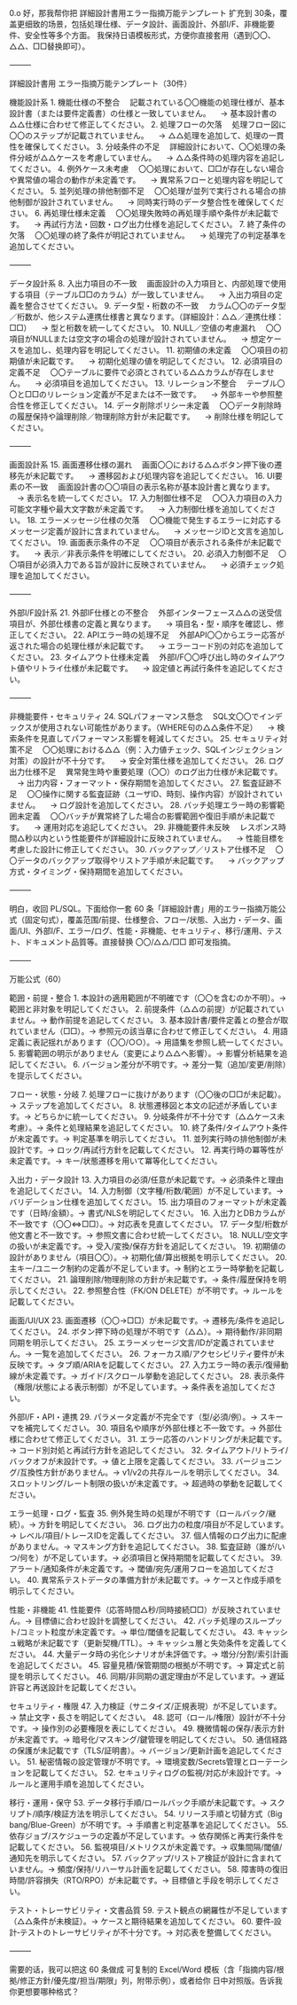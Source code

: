 0.o
好，那我帮你把 詳細設計書用エラー指摘万能テンプレート 扩充到 30条，覆盖更细致的场景，包括処理仕様、データ設計、画面設計、外部I/F、非機能要件、安全性等多个方面。
我保持日语模板形式，方便你直接套用（遇到〇〇、△△、□□替换即可）。

⸻

詳細設計書用 エラー指摘万能テンプレート（30件）

機能設計系
	1.	機能仕様の不整合
　記載されている〇〇機能の処理仕様が、基本設計書（または要件定義書）の仕様と一致していません。
　→ 基本設計書の△△仕様に合わせて修正してください。
	2.	処理フローの欠落
　処理フロー図に〇〇のステップが記載されていません。
　→ △△処理を追加して、処理の一貫性を確保してください。
	3.	分岐条件の不足
　詳細設計において、〇〇処理の条件分岐が△△ケースを考慮していません。
　→ △△条件時の処理内容を追記してください。
	4.	例外ケース未考慮
　〇〇処理において、□□が存在しない場合や異常値の場合の動作が未定義です。
　→ 異常系フローと処理内容を明記してください。
	5.	並列処理の排他制御不足
　〇〇処理が並列で実行される場合の排他制御が設計されていません。
　→ 同時実行時のデータ整合性を確保してください。
	6.	再処理仕様未定義
　〇〇処理失敗時の再処理手順や条件が未記載です。
　→ 再試行方法・回数・ログ出力仕様を追記してください。
	7.	終了条件の欠落
　〇〇処理の終了条件が明記されていません。
　→ 処理完了の判定基準を追加してください。

⸻

データ設計系
	8.	入出力項目の不一致
　画面設計の入力項目と、内部処理で使用する項目（テーブル□□のカラム）が一致していません。
　→ 入出力項目の定義を整合させてください。
	9.	データ型・桁数の不一致
　カラム〇〇のデータ型／桁数が、他システム連携仕様書と異なります。（詳細設計：△△／連携仕様：□□）
　→ 型と桁数を統一してください。
	10.	NULL／空値の考慮漏れ
　〇〇項目がNULLまたは空文字の場合の処理が設計されていません。
　→ 想定ケースを追加し、処理内容を明記してください。
	11.	初期値の未定義
　〇〇項目の初期値が未記載です。
　→ 初期化処理の値を明記してください。
	12.	必須項目の定義不足
　〇〇テーブルに要件で必須とされている△△カラムが存在しません。
　→ 必須項目を追加してください。
	13.	リレーション不整合
　テーブル〇〇と□□のリレーション定義が不足または不一致です。
　→ 外部キーや参照整合性を修正してください。
	14.	データ削除ポリシー未定義
　〇〇データ削除時の履歴保持や論理削除／物理削除方針が未記載です。
　→ 削除仕様を明記してください。

⸻

画面設計系
	15.	画面遷移仕様の漏れ
　画面〇〇における△△ボタン押下後の遷移先が未記載です。
　→ 遷移図および処理内容を追記してください。
	16.	UI要素の不一致
　画面設計書の〇〇項目の表示名称が基本設計書と異なります。
　→ 表示名を統一してください。
	17.	入力制御仕様不足
　〇〇入力項目の入力可能文字種や最大文字数が未定義です。
　→ 入力制御仕様を追加してください。
	18.	エラーメッセージ仕様の欠落
　〇〇機能で発生するエラーに対応するメッセージ定義が設計に含まれていません。
　→ メッセージIDと文言を追加してください。
	19.	画面表示条件の不足
　〇〇項目が表示される条件が未記載です。
　→ 表示／非表示条件を明確にしてください。
	20.	必須入力制御不足
　〇〇項目が必須入力である旨が設計に反映されていません。
　→ 必須チェック処理を追加してください。

⸻

外部I/F設計系
	21.	外部IF仕様との不整合
　外部インターフェース△△の送受信項目が、外部仕様書の定義と異なります。
　→ 項目名・型・順序を確認し、修正してください。
	22.	APIエラー時の処理不足
　外部API〇〇からエラー応答が返された場合の処理仕様が未記載です。
　→ エラーコード別の対応を追加してください。
	23.	タイムアウト仕様未定義
　外部I/F〇〇呼び出し時のタイムアウト値やリトライ仕様が未記載です。
　→ 設定値と再試行条件を追記してください。

⸻

非機能要件・セキュリティ
	24.	SQLパフォーマンス懸念
　SQL文〇〇でインデックスが使用されない可能性があります。（WHERE句の△△条件不足）
　→ 検索条件を見直してパフォーマンス影響を軽減してください。
	25.	セキュリティ対策不足
　〇〇処理における△△（例：入力値チェック、SQLインジェクション対策）の設計が不十分です。
　→ 安全対策仕様を追加してください。
	26.	ログ出力仕様不足
　異常発生時や重要処理（〇〇）のログ出力仕様が未記載です。
　→ 出力内容・フォーマット・保存期間を追加してください。
	27.	監査証跡不足
　〇〇操作に関する監査証跡（ユーザID、時刻、操作内容）が設計されていません。
　→ ログ設計を追加してください。
	28.	バッチ処理エラー時の影響範囲未定義
　〇〇バッチが異常終了した場合の影響範囲や復旧手順が未記載です。
　→ 運用対応を追記してください。
	29.	非機能要件未反映
　レスポンス時間△秒以内という性能要件が詳細設計に反映されていません。
　→ 性能目標を考慮した設計に修正してください。
	30.	バックアップ／リストア仕様不足
　〇〇データのバックアップ取得やリストア手順が未記載です。
　→ バックアップ方式・タイミング・保持期間を追加してください。

⸻

明白，收回 PL/SQL。下面给你一套 60 条「詳細設計書」用的エラー指摘万能公式（固定句式），覆盖范围/前提、仕様整合、フロー/状態、入出力・データ、画面/UI、外部I/F、エラー/ログ、性能・非機能、セキュリティ、移行/運用、テスト、ドキュメント品質等。直接替换 〇〇/△△/□□ 即可发指摘。

⸻

万能公式（60）

範囲・前提・整合
	1.	本設計の適用範囲が不明確です（〇〇を含むのか不明）。→ 範囲と非対象を明記してください。
	2.	前提条件（△△の前提）が記載されていません。→ 動作前提を追記してください。
	3.	基本設計書/要件定義との整合が取れていません（□□）。→ 参照元の該当章に合わせて修正してください。
	4.	用語定義に表記揺れがあります（〇〇/○○）。→ 用語集を参照し統一してください。
	5.	影響範囲の明示がありません（変更により△△へ影響）。→ 影響分析結果を追記してください。
	6.	バージョン差分が不明です。→ 差分一覧（追加/変更/削除）を提示してください。

フロー・状態・分岐
	7.	処理フローに抜けがあります（〇〇後の□□が未記載）。→ ステップを追加してください。
	8.	状態遷移図と本文の記述が矛盾しています。→ どちらかに統一してください。
	9.	分岐条件が不十分です（△△ケース未考慮）。→ 条件と処理結果を追記してください。
	10.	終了条件/タイムアウト条件が未定義です。→ 判定基準を明示してください。
	11.	並列実行時の排他制御が未設計です。→ ロック/再試行方針を記載してください。
	12.	再実行時の冪等性が未定義です。→ キー/状態遷移を用いて冪等化してください。

入出力・データ設計
	13.	入力項目の必須/任意が未記載です。→ 必須条件と理由を追記してください。
	14.	入力制御（文字種/桁数/範囲）が不足しています。→ バリデーション仕様を追加してください。
	15.	出力項目のフォーマットが未定義です（日時/金額）。→ 書式/NLSを明記してください。
	16.	入出力とDBカラムが不一致です（〇〇⇔□□）。→ 対応表を見直してください。
	17.	データ型/桁数が他文書と不一致です。→ 参照文書に合わせ統一してください。
	18.	NULL/空文字の扱いが未定義です。→ 受入/変換/保存方針を追記してください。
	19.	初期値の設計がありません（項目〇〇）。→ 初期化値/算出根拠を明示してください。
	20.	主キー/ユニーク制約の定義が不足しています。→ 制約とエラー時挙動を記載してください。
	21.	論理削除/物理削除の方針が未記載です。→ 条件/履歴保持を明示してください。
	22.	参照整合性（FK/ON DELETE）が不明です。→ ルールを記載してください。

画面/UI/UX
	23.	画面遷移（〇〇→□□）が未記載です。→ 遷移先/条件を追記してください。
	24.	ボタン押下時の処理が不明です（△△）。→ 期待動作/非同期同期を明示してください。
	25.	エラーメッセージ文言/IDが定義されていません。→ 一覧を追加してください。
	26.	フォーカス順/アクセシビリティ要件が未反映です。→ タブ順/ARIAを記載してください。
	27.	入力エラー時の表示/復帰動線が未定義です。→ ガイド/スクロール挙動を追記してください。
	28.	表示条件（権限/状態による表示制御）が不足しています。→ 条件表を追加してください。

外部I/F・API・連携
	29.	パラメータ定義が不完全です（型/必須/例）。→ スキーマを補完してください。
	30.	項目名や順序が外部仕様と不一致です。→ 外部仕様に合わせて修正してください。
	31.	エラー応答のハンドリングが未記載です。→ コード別対処と再試行方針を追記してください。
	32.	タイムアウト/リトライ/バックオフが未設計です。→ 値と上限を定義してください。
	33.	バージョニング/互換性方針がありません。→ v1/v2の共存ルールを明示してください。
	34.	スロットリング/レート制限の扱いが未定義です。→ 超過時の挙動を記載してください。

エラー処理・ログ・監査
	35.	例外発生時の処理が不明です（ロールバック/継続）。→ 方針を明記してください。
	36.	ログ出力の粒度/項目が不足しています。→ レベル/項目/トレースIDを定義してください。
	37.	個人情報のログ出力に配慮がありません。→ マスキング方針を追記してください。
	38.	監査証跡（誰が/いつ/何を）が不足しています。→ 必須項目と保持期間を記載してください。
	39.	アラート/通知条件が未定義です。→ 閾値/宛先/運用フローを追加してください。
	40.	異常系テストデータの準備方針が未記載です。→ ケースと作成手順を明示してください。

性能・非機能
	41.	性能要件（応答時間△秒/同時接続□□）が反映されていません。→ 目標値に合わせ設計を調整してください。
	42.	バッチ処理のスループット/コミット粒度が未定義です。→ 単位/閾値を記載してください。
	43.	キャッシュ戦略が未記載です（更新契機/TTL）。→ キャッシュ層と失効条件を定義してください。
	44.	大量データ時の劣化シナリオが未評価です。→ 増分/分割/索引計画を追記してください。
	45.	容量見積/保管期間の根拠が不明です。→ 算定式と前提を明示してください。
	46.	同期/非同期の選定理由が不足しています。→ 遅延許容と再送設計を記載してください。

セキュリティ・権限
	47.	入力検証（サニタイズ/正規表現）が不足しています。→ 禁止文字・長さを明記してください。
	48.	認可（ロール/権限）設計が不十分です。→ 操作別の必要権限を表にしてください。
	49.	機微情報の保存/表示方針が未定義です。→ 暗号化/マスキング/鍵管理を明記してください。
	50.	通信経路の保護が未記載です（TLS/証明書）。→ バージョン/更新計画を追記してください。
	51.	秘密情報の設定管理が不明です。→ 環境変数/Secrets管理とローテーションを記載してください。
	52.	セキュリティログの監視/対応が未設計です。→ ルールと運用手順を追加してください。

移行・運用・保守
	53.	データ移行手順/ロールバック手順が未記載です。→ スクリプト/順序/検証方法を明示してください。
	54.	リリース手順と切替方式（Big bang/Blue-Green）が不明です。→ 手順書と判定基準を追記してください。
	55.	依存ジョブ/スケジューラの定義が不足しています。→ 依存関係と再実行条件を記載してください。
	56.	監視項目/メトリクスが未定義です。→ 収集間隔/閾値/通知先を明示してください。
	57.	バックアップ/リストア検証が設計に含まれていません。→ 頻度/保持/リハーサル計画を記載してください。
	58.	障害時の復旧時間/許容損失（RTO/RPO）が未記載です。→ 目標値と手段を明示してください。

テスト・トレーサビリティ・文書品質
	59.	テスト観点の網羅性が不足しています（△△条件が未検証）。→ ケースと期待結果を追加してください。
	60.	要件‐設計‐テストのトレーサビリティが不十分です。→ 対応表を整備してください。

⸻

需要的话，我可以把这 60 条做成 可复制的 Excel/Word 模板（含「指摘内容/根拠/修正方針/優先度/担当/期限」列，附带示例），或者给你 日中对照版。告诉我你更想要哪种格式？
